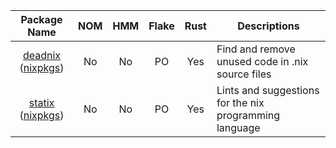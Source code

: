 
| Package Name | NOM | HMM | Flake | Rust | Descriptions |
|:------------:|:---:|:---:|:-----:|:----:| ------------ |
| [deadnix](https://github.com/astro/deadnix) ([nixpkgs](https://github.com/NixOS/nixpkgs/blob/nixos-unstable/pkgs/development/tools/deadnix/default.nix)) | No | No | PO | Yes | Find and remove unused code in .nix source files |
| [statix](https://github.com/nerdypepper/statix) ([nixpkgs](https://github.com/NixOS/nixpkgs/blob/nixos-unstable/pkgs/by-name/st/statix/package.nix)) | No | No | PO | Yes | Lints and suggestions for the nix programming language |
